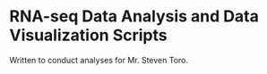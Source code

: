 # RNA-seq Data Analysis and Data Visualization Scripts
Written to conduct analyses for Mr. Steven Toro.
